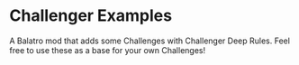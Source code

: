 # Challenger Examples
A Balatro mod that adds some Challenges with Challenger Deep Rules. Feel free to use these as a base for your own Challenges!
